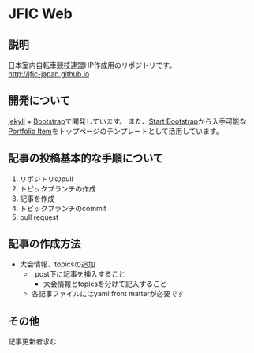 # JFIC Web

## 説明

日本室内自転車競技連盟HP作成用のリポジトリです。  
http://jfic-japan.github.io


## 開発について

[jekyll] + [Bootstrap]で開発しています。
また、[Start Bootstrap]から入手可能な
[Portfolio Item]をトップページのテンプレートとして活用しています。


## 記事の投稿基本的な手順について

1.  リポジトリのpull
2.  トピックブランチの作成
3.  記事を作成
4.  トピックブランチのcommit
5.  pull request

## 記事の作成方法

-   大会情報、topicsの追加
    -   \_post下に記事を挿入すること
        -  大会情報とtopicsを分けて記入すること 
    -   各記事ファイルにはyaml front matterが必要です

## その他

記事更新者求む

[jekyll]:http://jekyllrb.com/
[Portfolio Item]:http://startbootstrap.com/template-overviews/portfolio-item/
[Bootstrap]:http://getbootstrap.com/
[Start Bootstrap]:http://startbootstrap.com/
